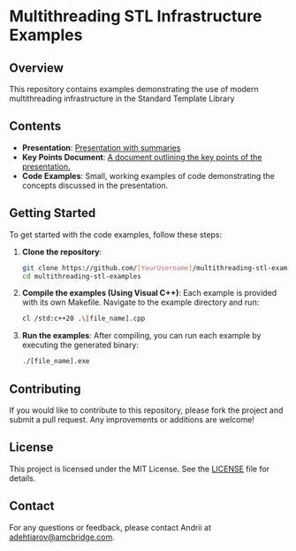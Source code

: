 # Multithreading STL Infrastructure Examples

## Overview

This repository contains examples demonstrating the use of modern multithreading infrastructure in the Standard Template Library

## Contents

- **Presentation**: [Presentation with summaries](https://sitrusllc.sharepoint.com/:p:/r/sites/ExternalSharing/Accounts/FinnPowerOy/FinnPowerPilotproject/Project%20Documents/Meetings/Multithreading%20in%20modern%20C++/Multithreading_in_modern_cpp.pptx?d=w1a6698dde7d14fc58eb9cb9b70d7f751&csf=1&web=1&e=YzPRg6) 
- **Key Points Document**: [A document outlining the key points of the presentation.](https://sitrusllc.sharepoint.com/:w:/r/sites/ExternalSharing/Accounts/FinnPowerOy/FinnPowerPilotproject/Project%20Documents/Meetings/Multithreading%20in%20modern%20C++/multithreading_in_modern_cpp.docx?d=w13a09598a22c4f76acd31979e1b8b20e&csf=1&web=1&e=FgbEw1)
- **Code Examples**: Small, working examples of code demonstrating the concepts discussed in the presentation.

## Getting Started

To get started with the code examples, follow these steps:

1. **Clone the repository**:
    ```bash
    git clone https://github.com/[YourUsername]/multithreading-stl-examples.git
    cd multithreading-stl-examples
    ```

2. **Compile the examples (Using Visual C++)**:
    Each example is provided with its own Makefile. Navigate to the example directory and run:
    ```bash
    cl /std:c++20 .\[file_name].cpp   
    ```

3. **Run the examples**:
    After compiling, you can run each example by executing the generated binary:
    ```bash
    ./[file_name].exe
    ```

## Contributing

If you would like to contribute to this repository, please fork the project and submit a pull request. Any improvements or additions are welcome!

## License

This project is licensed under the MIT License. See the [LICENSE](LICENSE) file for details.

## Contact

For any questions or feedback, please contact Andrii at adehtiarov@amcbridge.com.
